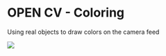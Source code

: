# OPEN CV - Coloring
Using real objects to draw colors on the camera feed

![](coloring-example.gif)
